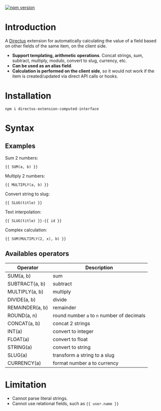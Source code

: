 [![npm version](https://badge.fury.io/js/directus-extension-computed-interface.svg)](https://badge.fury.io/js/directus-extension-computed-interface)

# Introduction
A [Directus](https://github.com/directus/directus) extension for automatically calculating the value of a field based on other fields of the same item, on the client side.

- **Support templating, arithmetic operations**. Concat strings, sum, subtract, multiply, modulo, convert to slug, currency, etc.
- **Can be used as an alias field**.
- **Calculation is performed on the client side**, so it would not work if the item is created/updated via direct API calls or hooks.

# Installation
```
npm i directus-extension-computed-interface
```

# Syntax
## Examples
Sum 2 numbers:
```
{{ SUM(a, b) }}
```

Multiply 2 numbers:
```
{{ MULTIPLY(a, b) }}
```

Convert string to slug:
```
{{ SLUG(title) }}
```

Text interpolation:
```
{{ SLUG(title) }}-{{ id }}
```

Complex calculation:
```
{{ SUM(MULTIPLY(2, x), b) }}
```

## Availables operators

Operator | Description
--- | ---
SUM(a, b) | sum
SUBTRACT(a, b) | subtract
MULTIPLY(a, b) | multiply
DIVIDE(a, b) | divide
REMAINDER(a, b) | remainder
ROUND(a, n) | round number `a` to `n` number of decimals
CONCAT(a, b) | concat 2 strings
INT(a) | convert to integer
FLOAT(a) | convert to float
STRING(a) | convert to string
SLUG(a) | transform a string to a slug
CURRENCY(a) | format number a to currency

# Limitation
- Cannot parse literal strings.
- Cannot use relational fields, such as `{{ user.name }}`
